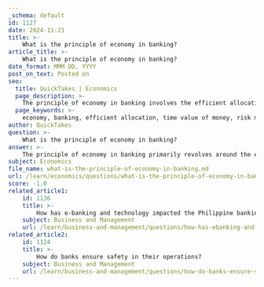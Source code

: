 ```yaml
---
_schema: default
id: 1127
date: 2024-11-21
title: >-
    What is the principle of economy in banking?
article_title: >-
    What is the principle of economy in banking?
date_format: MMM DD, YYYY
post_on_text: Posted on
seo:
  title: QuickTakes | Economics
  page_description: >-
    The principle of economy in banking involves the efficient allocation and utilization of financial resources to maximize economic growth and stability, emphasizing the time value of money, risk management, and transaction facilitation.
  page_keywords: >-
    economy, banking, efficient allocation, time value of money, risk management, financial resources, economic growth, transactions, regulatory framework, investment
author: QuickTakes
question: >-
    What is the principle of economy in banking?
answer: >-
    The principle of economy in banking primarily revolves around the efficient allocation and utilization of financial resources to maximize economic growth and stability. This principle can be understood through several key aspects:\n\n1. **Time Value of Money**: One of the foundational concepts in banking is the time value of money, which asserts that a sum of money has greater value now than it will in the future due to its potential earning capacity. This principle influences lending and borrowing decisions, as lenders expect compensation (interest) for the time they part with their funds, while borrowers are willing to pay this interest for immediate access to capital.\n\n2. **Efficient Allocation of Resources**: Banks play a crucial role in channeling funds from savers to borrowers, thereby facilitating investment in productive ventures. This allocation is essential for economic growth, as it ensures that capital is directed towards projects that can generate returns, create jobs, and stimulate further economic activity.\n\n3. **Risk Management**: Financial institutions, including banks, help manage risk through diversification and the pooling of resources. By spreading risk across various investments and borrowers, banks can stabilize the financial system and reduce the likelihood of systemic failures, which is vital for maintaining economic stability.\n\n4. **Facilitating Transactions**: Banks provide essential services that facilitate economic transactions, such as payment processing, currency exchange, and credit provision. These services enhance the efficiency of the economy by reducing transaction costs and enabling smoother trade and commerce.\n\n5. **Regulatory Framework**: The banking system operates within a regulatory framework that aims to ensure stability and protect depositors. Regulations help maintain confidence in the financial system, which is crucial for encouraging savings and investments.\n\nIn summary, the principle of economy in banking emphasizes the importance of efficient resource allocation, risk management, and the facilitation of economic transactions, all of which contribute to overall economic growth and stability.
subject: Economics
file_name: what-is-the-principle-of-economy-in-banking.md
url: /learn/economics/questions/what-is-the-principle-of-economy-in-banking
score: -1.0
related_article1:
    id: 1136
    title: >-
        How has e-banking and technology impacted the Philippine banking system?
    subject: Business and Management
    url: /learn/business-and-management/questions/how-has-ebanking-and-technology-impacted-the-philippine-banking-system
related_article2:
    id: 1124
    title: >-
        How do banks ensure safety in their operations?
    subject: Business and Management
    url: /learn/business-and-management/questions/how-do-banks-ensure-safety-in-their-operations
---
```


&nbsp;